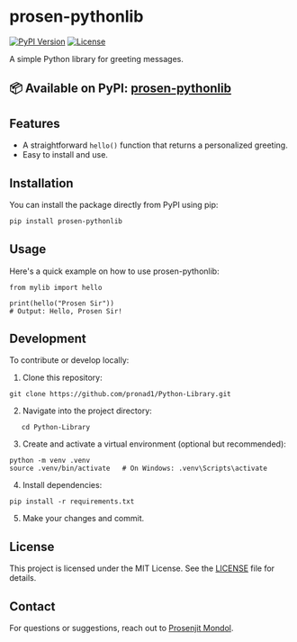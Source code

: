 # prosen-pythonlib

[![PyPI Version](https://img.shields.io/pypi/v/prosen-pythonlib)](https://pypi.org/project/prosen-pythonlib/)
[![License](https://img.shields.io/badge/license-MIT-blue.svg)](LICENSE)

A simple Python library for greeting messages.
## 📦 Available on PyPI: [prosen-pythonlib](https://pypi.org/project/prosen-pythonlib/)

## Features

- A straightforward `hello()` function that returns a personalized greeting.
- Easy to install and use.

## Installation

You can install the package directly from PyPI using pip:

```bash
pip install prosen-pythonlib
```
## Usage
Here's a quick example on how to use prosen-pythonlib:
```
from mylib import hello

print(hello("Prosen Sir"))
# Output: Hello, Prosen Sir!
```
## Development
To contribute or develop locally:

1. Clone this repository:
```
git clone https://github.com/pronad1/Python-Library.git

```
2. Navigate into the project directory:
```
   cd Python-Library

```
3. Create and activate a virtual environment (optional but recommended):
```
python -m venv .venv
source .venv/bin/activate   # On Windows: .venv\Scripts\activate
```
4. Install dependencies:
```
pip install -r requirements.txt
```
5. Make your changes and commit.

   
## License

This project is licensed under the MIT License. See the [LICENSE](LICENSE) file for details.

## Contact

For questions or suggestions, reach out to [Prosenjit Mondol](https://github.com/pronad1).


